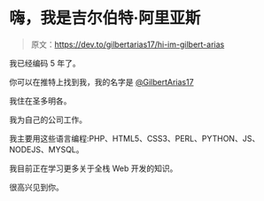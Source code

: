 # 嗨，我是吉尔伯特·阿里亚斯

> 原文：<https://dev.to/gilbertarias17/hi-im-gilbert-arias>

我已经编码 5 年了。

你可以在推特上找到我，我的名字是 [@GilbertArias17](https://twitter.com/GilbertArias17)

我住在圣多明各。

我为自己的公司工作。

我主要用这些语言编程:PHP、HTML5、CSS3、PERL、PYTHON、JS、NODEJS、MYSQL。

我目前正在学习更多关于全栈 Web 开发的知识。

很高兴见到你。